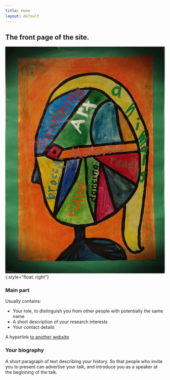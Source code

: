 ```yaml
---
title: Home
layout: default
---
```

## The front page of the site.

![a portrait](static/images/portrait.jpg){:style="float: right"}

### Main part
Usually contains:
- Your role, to distinguish you from other people with potentially the same name
- A short description of your research interests
- Your contact details

A hyperlink [to another website](https://ong-home.my)

### Your biography

A short paragraph of text describing your history. 
So that people who invite you to present can advertise your talk, and introduce you as a speaker at the beginning of the talk.
